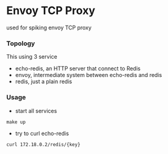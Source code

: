 # Envoy TCP Proxy
used for spiking envoy TCP proxy

### Topology
This using 3 service
- echo-redis, an HTTP server that connect to Redis
- envoy, intermediate system between echo-redis and redis
- redis, just a plain redis

### Usage
- start all services
```
make up
```

- try to curl echo-redis
```
curl 172.18.0.2/redis/{key}
```
